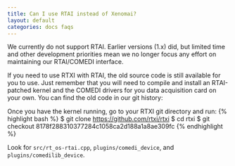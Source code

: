 ```yaml
---
title: Can I use RTAI instead of Xenomai?
layout: default
categories: docs faqs
---
```


We currently do not support RTAI. Earlier versions (1.x) did, but limited time
and other development priorities mean we no longer focus any effort on
maintaining our RTAI/COMEDI interface. 

If you need to use RTXI with RTAI, the old source code is still available for
you to use. Just remember that you will need to compile and install an
RTAI-patched kernel and the COMEDI drivers for you data acquisition card on
your own. You can find the old code in our git history: 

Once you have the kernel running, go to your RTXI git directory and run:
{% highlight bash %}
$ git clone https://github.com/rtxi/rtxi
$ cd rtxi
$ git checkout 8178f288310377284c1058ca2d188a1a8ae309fc
{% endhighlight %}

Look for `src/rt_os-rtai.cpp`, `plugins/comedi_device`, and
`plugins/comedilib_device`.
